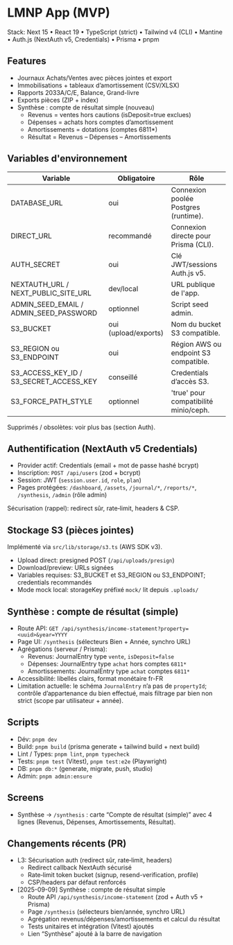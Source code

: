 # LMNP App (MVP)

Stack: Next 15 • React 19 • TypeScript (strict) • Tailwind v4 (CLI) • Mantine • Auth.js (NextAuth v5, Credentials) • Prisma • pnpm

## Features
- Journaux Achats/Ventes avec pièces jointes et export
- Immobilisations + tableaux d’amortissement (CSV/XLSX)
- Rapports 2033A/C/E, Balance, Grand-livre
- Exports pièces (ZIP + index)
- Synthèse : compte de résultat simple (nouveau)
  - Revenus = ventes hors cautions (isDeposit=true exclues)
  - Dépenses = achats hors comptes d’amortissement
  - Amortissements = dotations (comptes 6811*)
  - Résultat = Revenus – Dépenses – Amortissements

## Variables d'environnement
| Variable | Obligatoire | Rôle |
|----------|-------------|------|
| DATABASE_URL | oui | Connexion poolée Postgres (runtime). |
| DIRECT_URL | recommandé | Connexion directe pour Prisma (CLI). |
| AUTH_SECRET | oui | Clé JWT/sessions Auth.js v5. |
| NEXTAUTH_URL / NEXT_PUBLIC_SITE_URL | dev/local | URL publique de l'app. |
| ADMIN_SEED_EMAIL / ADMIN_SEED_PASSWORD | optionnel | Script seed admin. |
| S3_BUCKET | oui (upload/exports) | Nom du bucket S3 compatible. |
| S3_REGION ou S3_ENDPOINT | oui | Région AWS ou endpoint S3 compatible. |
| S3_ACCESS_KEY_ID / S3_SECRET_ACCESS_KEY | conseillé | Credentials d’accès S3. |
| S3_FORCE_PATH_STYLE | optionnel | 'true' pour compatibilité minio/ceph. |

Supprimés / obsolètes: voir plus bas (section Auth).

## Authentification (NextAuth v5 Credentials)
- Provider actif: Credentials (email + mot de passe hashé bcrypt)
- Inscription: `POST /api/users` (zod + bcrypt)
- Session: JWT (`session.user.id`, `role`, `plan`)
- Pages protégées: `/dashboard`, `/assets`, `/journal/*`, `/reports/*`, `/synthesis`, `/admin` (rôle admin)

Sécurisation (rappel): redirect sûr, rate‑limit, headers & CSP.

## Stockage S3 (pièces jointes)
Implémenté via `src/lib/storage/s3.ts` (AWS SDK v3).
- Upload direct: presigned POST (`/api/uploads/presign`)
- Download/preview: URLs signées
- Variables requises: S3_BUCKET et S3_REGION ou S3_ENDPOINT; credentials recommandés
- Mode mock local: storageKey préfixé `mock/` lit depuis `.uploads/`

## Synthèse : compte de résultat (simple)
- Route API: `GET /api/synthesis/income-statement?property=<uuid>&year=YYYY`
- Page UI: `/synthesis` (sélecteurs Bien + Année, synchro URL)
- Agrégations (serveur / Prisma):
  - Revenus: JournalEntry type `vente`, `isDeposit=false`
  - Dépenses: JournalEntry type `achat` hors comptes `6811*`
  - Amortissements: JournalEntry type `achat` comptes `6811*`
- Accessibilité: libellés clairs, format monétaire fr-FR
- Limitation actuelle: le schéma `JournalEntry` n’a pas de `propertyId`; contrôle d’appartenance du bien effectué, mais filtrage par bien non strict (scope par utilisateur + année).

## Scripts
- Dév: `pnpm dev`
- Build: `pnpm build` (prisma generate + tailwind build + next build)
- Lint / Types: `pnpm lint`, `pnpm typecheck`
- Tests: `pnpm test` (Vitest), `pnpm test:e2e` (Playwright)
- DB: `pnpm db:*` (generate, migrate, push, studio)
- Admin: `pnpm admin:ensure`

## Screens
- Synthèse → `/synthesis` : carte “Compte de résultat (simple)” avec 4 lignes (Revenus, Dépenses, Amortissements, Résultat).

## Changements récents (PR)
- L3: Sécurisation auth (redirect sûr, rate‑limit, headers)
  - Redirect callback NextAuth sécurisé
  - Rate‑limit token bucket (signup, resend-verification, profile)
  - CSP/headers par défaut renforcés
- [2025-09-09] Synthèse : compte de résultat simple
  - Route API `/api/synthesis/income-statement` (zod + Auth v5 + Prisma)
  - Page `/synthesis` (sélecteurs bien/année, synchro URL)
  - Agrégation revenus/dépenses/amortissements et calcul du résultat
  - Tests unitaires et intégration (Vitest) ajoutés
  - Lien “Synthèse” ajouté à la barre de navigation
